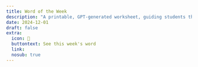 ```yaml
---
title: Word of the Week
description: "A printable, GPT-generated worksheet, guiding students through a new word."
date: 2024-12-01
draft: false
extra:
  icon: 🔖
  buttontext: See this week's word
  link:
  nosub: true
---
```


<style>
#word-page p:first-of-type {
    font-size:25px;
    font-weight:500;
    color:#485cf5;
}

#word-page h1 {
    font-family:serif;
    padding:0.1em;
    margin:0.1em !important;
}

#word-page h2 {
    font-family:serif;
}

@media print {
    #word-page {
        display: block !important;
    }
    
    nav, .title, .date-bar, footer, .post-nav {
        display: none;
    }
    
    blockquote {
        border:none;
        box-shadow:none;
        background:transparent; 
    }
}

</style>

<blockquote id='word-page'>
</blockquote>

<script>
	function dateStampFunc(daysAdjust) {
			if (daysAdjust == NaN || daysAdjust == undefined) {
				daysAdjust = 0
			} else {
				daysAdjust = parseInt(daysAdjust)
			};
			var queriedDate = new Date();
			queriedDate.setDate(queriedDate.getDate() + daysAdjust)
			var date = queriedDate.getDate();
			let stringdate = "" + date
			if (stringdate.length == 1) {
				date = "0" + stringdate
			}
			var month = queriedDate.getMonth() + 1;
			let stringmonth = "" + month
			if (stringmonth.length == 1) {
				month = "0" + stringmonth
			}
			var year = queriedDate.getFullYear();
			var dateString = year + '-' + month + '-' + date;
			return dateString
		}

	function printDiv(divName) {
		var printContents = document.getElementById(divName).innerHTML;
		var originalContents = document.body.innerHTML;

		document.body.innerHTML = printContents;
		document.body.style.background = "transparent"
		window.print();

		document.body.innerHTML = originalContents;

	}

	window.onload = () => {
		console.log('starting')
		fetch('/experiments/wotdarchive/wotd-database.json')
		.then((response) => response.json())
		.then((json) => {
			currentDate = new Date();
			currentDate = Date.parse(currentDate)
			for (let index = 0; index < json.length; index++) {
				wordDate = new Date(json[index].published).toLocaleDateString()
				wordDate = Date.parse(wordDate);
				console.log(wordDate + 'vs' + currentDate)

				if (wordDate < currentDate) {
					console.log('not this date')}
				else {
				let word = ""
				document.getElementById('word-page').innerHTML = json[index].content.replace(" of The Day is"," is... ")
					word = "" + json[index].word
					//This section tweaks the meta tags
					let desc = `Word of the Week is ${word}`
					document.querySelector('meta[property="og:title"]').setAttribute("content", desc);
					document.querySelector('meta[name="twitter:title"]').setAttribute("content", desc);
					document.getElementById('title').innerHTML = desc
					break
				}
				}})
			}

	function randomise() {
		fetch('/experiments/wotdarchive/wotd-database.json')
			.then((response) => response.json())
			.then((json) => {
				let len = json.length
				let rand = Math.floor(Math.random()*len)

					let pageDate = json[rand].published;
					let word = ""
					document.getElementById('word-page').innerHTML = json[rand].content

					word = "" + json[rand].word

					let desc = `Word of the Week is ${word}`

					document.querySelector('meta[name="description"]').setAttribute("content", desc);

					document.getElementById('title').innerHTML = desc

					window.scrollTo({
					top: 1,
					left: 1,
					behavior: "smooth",})
					})
				}

</script>
